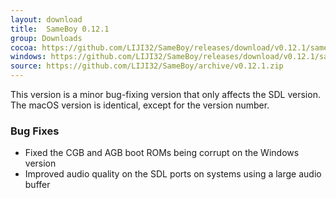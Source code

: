 ```yaml
---
layout: download
title:  SameBoy 0.12.1
group: Downloads
cocoa: https://github.com/LIJI32/SameBoy/releases/download/v0.12.1/sameboy_cocoa_v0.12.1.zip
windows: https://github.com/LIJI32/SameBoy/releases/download/v0.12.1/sameboy_winsdl_v0.12.1.zip
source: https://github.com/LIJI32/SameBoy/archive/v0.12.1.zip
---
```

This version is a minor bug-fixing version that only affects the SDL version. The macOS version is identical, except for the version number.

### Bug Fixes
* Fixed the CGB and AGB boot ROMs being corrupt on the Windows version
* Improved audio quality on the SDL ports on systems using a large audio buffer
